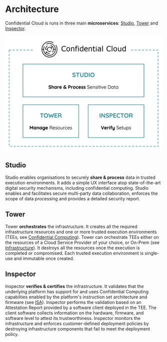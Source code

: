 # Architecture

Confidential Cloud is runs in three main **microservices**: [Studio](#studio), [Tower](#tower) and [Inspector](#inspector).

![Confidential Cloud Architecture](./img/confidential-cloud-platform.png)

## Studio

Studio enables organisations to securely **share & process** data in trusted execution environments.
It adds a simple UX interface atop state-of-the-art digital security mechanisms, including confidential computing. 
Studio enables and facilitates secure multi-party data collaboration, enforces the scope of data processing and provides a detailed security report.

## Tower

Tower **orchestrates** the infrastructure.
It creates all the required infrastructure resources and one or more trusted execution environments (TEEs, see [Confidential Computing](https://www.canarybit.eu/what-is-confidential-computing-and-why-should-i-care/)). 
Tower can orchestrate TEEs either on the resources of a Cloud Service Provider of your choice, or On-Prem (see [Infrastructure]()).
It destroys all the resources once the execution is completed or compromised. Each trusted execution environment is single-use and immutable once created.

## Inspector

Inspector **verifies & certifies** the infrastructure.
It validates that the underlying platform has support for and uses Confidential Computing capabilties enabled by the platform's instruction set architecture and firmware (see [ISA]()).
Inspector performs the validation based on an Attestation Report provided by a software client deployed in the TEE.
The client software collects information on the hardware, firmware, and software level to attest its trustworthiness.
Inspector monitors the infrastructure and enforces customer-defined deployment policies by destroying infrastructure components that fail to meet the deployment policy.